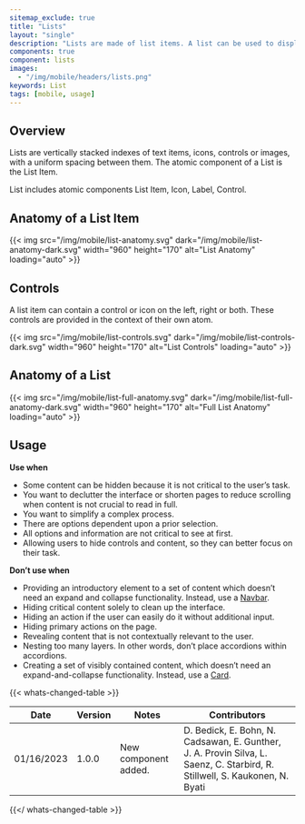 ```yaml
---
sitemap_exclude: true
title: "Lists"
layout: "single"
description: "Lists are made of list items. A list can be used to display content related to a single subject."
components: true
component: lists
images:
  - "/img/mobile/headers/lists.png"
keywords: List
tags: [mobile, usage]
---
```


## Overview

Lists are vertically stacked indexes of text items, icons, controls or images, with a uniform spacing between them.  The atomic component of a List is the List Item.

List includes atomic components List Item, Icon, Label, Control.

## Anatomy of a List Item

{{< img src="/img/mobile/list-anatomy.svg" dark="/img/mobile/list-anatomy-dark.svg" width="960" height="170" alt="List Anatomy" loading="auto" >}}

## Controls

A list item can contain a control or icon on the left, right or both.  These controls are provided in the context of their own atom.

{{< img src="/img/mobile/list-controls.svg" dark="/img/mobile/list-controls-dark.svg" width="960" height="170" alt="List Controls" loading="auto" >}}

## Anatomy of a List

{{< img src="/img/mobile/list-full-anatomy.svg" dark="/img/mobile/list-full-anatomy-dark.svg" width="960" height="170" alt="Full List Anatomy" loading="auto" >}}


## Usage

**Use when**

- Some content can be hidden because it is not critical to the user’s task.
- You want to declutter the interface or shorten pages to reduce scrolling when content is not crucial to read in full.
- You want to simplify a complex process.
- There are options dependent upon a prior selection.
- All options and information are not critical to see at first.
- Allowing users to hide controls and content, so they can better focus on their task.

**Don’t use when**

- Providing an introductory element to a set of content which doesn’t need an expand and collapse functionality. Instead, use a [Navbar](/componets/mobile/navbars/).
- Hiding critical content solely to clean up the interface.
- Hiding an action if the user can easily do it without additional input.
- Hiding primary actions on the page.
- Revealing content that is not contextually relevant to the user.
- Nesting too many layers. In other words, don’t place accordions within accordions.
- Creating a set of visibly contained content, which doesn’t need an expand-and-collapse functionality. Instead, use a [Card](/components/mobile/cards/).


{{< whats-changed-table >}}

| Date       | Version | Notes                               | Contributors |
| ---------- | ------- | ----------------------------------- | ------------ |
| 01/16/2023 | 1.0.0   | New component added. | D. Bedick, E. Bohn, N. Cadsawan, E. Gunther, J. A. Provin Silva, L. Saenz, C. Starbird, R. Stillwell, S. Kaukonen, N. Byati  |

{{</ whats-changed-table >}}
